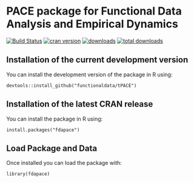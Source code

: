 
PACE package for Functional Data Analysis and Empirical Dynamics 
====

[![Build Status](https://travis-ci.org/functionaldata/tPACE.svg?branch=master)](https://travis-ci.org/functionaldata/tPACE)
[![cran version](https://CRAN.R-project.org/package=fdapace)](https://CRAN.R-project.org/package=fdapace)
[![downloads](https://cranlogs.r-pkg.org:443/badges/fdapace)](https://cranlogs.r-pkg.org:443/badges/fdapace)
[![total downloads](https://cranlogs.r-pkg.org:443/badges/grand-total/fdapace)](https://cranlogs.r-pkg.org:443/badges/grand-total/fdapace)

## Installation of the current development version
You can install the development version of the package in R using:
```
devtools::install_github("functionaldata/tPACE")
```

## Installation of the latest CRAN release
You can install the package in R using:
```
install.packages("fdapace")
```

## Load Package and Data
Once installed you can load the package with:
```
library(fdapace)
```
